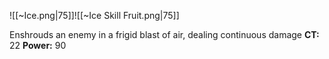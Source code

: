 
![[~Ice.png|75]]![[~Ice Skill Fruit.png|75]]

Enshrouds an enemy in a frigid blast of air,
dealing continuous damage
**CT:** 22
**Power:** 90